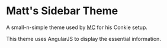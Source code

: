 Matt's Sidebar Theme
====================
A small-n-simple theme used by [MC](matt@mfdc.biz) for his Conkie setup.

This theme uses AngularJS to display the essential information.
